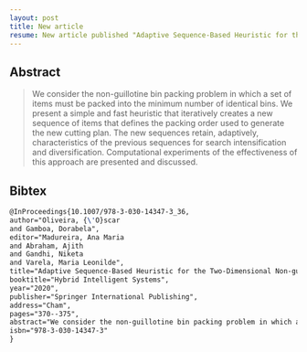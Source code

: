 ```yaml
---
layout: post
title: New article
resume: New article published "Adaptive Sequence-Based Heuristic for the Two-Dimensional Non-guillotine Bin Packing Problem".
---
```


## Abstract

> We consider the non-guillotine bin packing problem in which a set of items must be packed into the minimum number of identical bins. We present a simple and fast heuristic that iteratively creates a new sequence of items that defines the packing order used to generate the new cutting plan. The new sequences retain, adaptively, characteristics of the previous sequences for search intensification and diversification. Computational experiments of the effectiveness of this approach are presented and discussed.

## Bibtex

```latex
@InProceedings{10.1007/978-3-030-14347-3_36,
author="Oliveira, {\'O}scar
and Gamboa, Dorabela",
editor="Madureira, Ana Maria
and Abraham, Ajith
and Gandhi, Niketa
and Varela, Maria Leonilde",
title="Adaptive Sequence-Based Heuristic for the Two-Dimensional Non-guillotine Bin Packing Problem",
booktitle="Hybrid Intelligent Systems",
year="2020",
publisher="Springer International Publishing",
address="Cham",
pages="370--375",
abstract="We consider the non-guillotine bin packing problem in which a set of items must be packed into the minimum number of identical bins. We present a simple and fast heuristic that iteratively creates a new sequence of items that defines the packing order used to generate the new cutting plan. The new sequences retain, adaptively, characteristics of the previous sequences for search intensification and diversification. Computational experiments of the effectiveness of this approach are presented and discussed.",
isbn="978-3-030-14347-3"
}
```